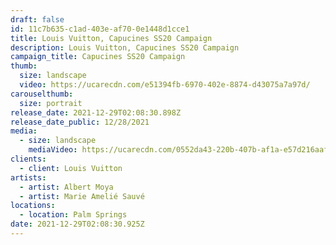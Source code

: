 ```yaml
---
draft: false
id: 11c7b635-c1ad-403e-af70-0e1448d1cce1
title: Louis Vuitton, Capucines SS20 Campaign
description: Louis Vuitton, Capucines SS20 Campaign
campaign_title: Capucines SS20 Campaign
thumb:
  size: landscape
  video: https://ucarecdn.com/e51394fb-6970-402e-8874-d43075a7a97d/
carouselthumb:
  size: portrait
release_date: 2021-12-29T02:08:30.898Z
release_date_public: 12/28/2021
media:
  - size: landscape
    mediaVideo: https://ucarecdn.com/0552da43-220b-407b-af1a-e57d216aaf10/
clients:
  - client: Louis Vuitton
artists:
  - artist: Albert Moya
  - artist: Marie Amelié Sauvé
locations:
  - location: Palm Springs
date: 2021-12-29T02:08:30.925Z
---
```

